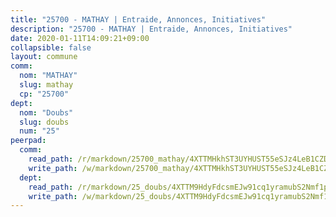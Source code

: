 ```yaml
---
title: "25700 - MATHAY | Entraide, Annonces, Initiatives"
description: "25700 - MATHAY | Entraide, Annonces, Initiatives"
date: 2020-01-11T14:09:21+09:00
collapsible: false
layout: commune
comm:
  nom: "MATHAY"
  slug: mathay
  cp: "25700"
dept:
  nom: "Doubs"
  slug: doubs
  num: "25"
peerpad:
  comm:
    read_path: /r/markdown/25700_mathay/4XTTMHkhST3UYHUST55eSJz4LeB1CZD56KNVZ15ivJ54BZJ72
    write_path: /w/markdown/25700_mathay/4XTTMHkhST3UYHUST55eSJz4LeB1CZD56KNVZ15ivJ54BZJ72-K3TgU138JzX2qWub9kvxQuB49HiSw4dgBcEZc3vPQybj4JcDrDQPBYPT5fg7cVXrEMkdPivzMYp5wnpe4PN4ZYowRFGUuvwhSpY89oumhJhohbYaWzGqExJjxDXfzTzTUCtexHx4
  dept:
    read_path: /r/markdown/25_doubs/4XTTM9HdyFdcsmEJw91cq1yramubS2Nmf1ps2s84xcMxY74Zv
    write_path: /w/markdown/25_doubs/4XTTM9HdyFdcsmEJw91cq1yramubS2Nmf1ps2s84xcMxY74Zv-K3TgURza6A4QY75MscA2g52nUX9tjMQaHW9mgBSgyRKNNp3M6gkaXA9iDDtpbSx22mTSZbQLYS1izbwsznz8e9u5BERCmGKxZ379xV2nAaDe1bGyxrjytc7G1EcbGtknRFYQ1Lxp
---
```


